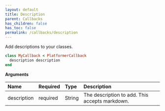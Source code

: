```yaml
---
layout: default
title: Description
parent: Callbacks
has_children: false
has_toc: false
permalink: /callbacks/description
---
```


Add descriptions to your classes.

```ruby
class MyCallback < PlatformerCallback
  description description
end
```

**Arguments**

| Name | Required | Type | Description |
|:---|:---|:---|:---|
| description | required | String | The description to add. This accepts markdown. |